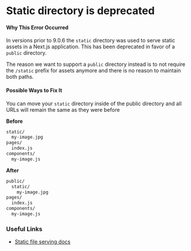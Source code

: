 # Static directory is deprecated

#### Why This Error Occurred

In versions prior to 9.0.6 the `static` directory was used to serve static assets in a Next.js application. This has been deprecated in favor of a `public` directory.

The reason we want to support a `public` directory instead is to not require the `/static` prefix for assets anymore and there is no reason to maintain both paths.

#### Possible Ways to Fix It

You can move your `static` directory inside of the public directory and all URLs will remain the same as they were before

**Before**

```sh
static/
  my-image.jpg
pages/
  index.js
components/
  my-image.js
```

**After**

```sh
public/
  static/
    my-image.jpg
pages/
  index.js
components/
  my-image.js
```

### Useful Links

- [Static file serving docs](https://nextjs.org/docs#static-file-serving-eg-images)

